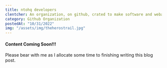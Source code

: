 ```yaml
---
title: ntohq developers
clentcher: An organization, on github, crated to make software and webapps to help solve real world problems.
category: Github Organization
postedAt: "10/31/2022"
img: "/assets/img/theherostrail.jpg"
---
```


<h4>Content Coming Soon!!!</h4>
<p>Please bear with me as I allocate some time to finishing writing this blog post.</p>
